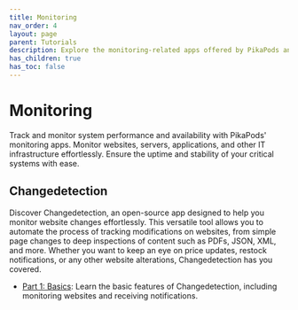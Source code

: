 ```yaml
---
title: Monitoring
nav_order: 4
layout: page
parent: Tutorials
description: Explore the monitoring-related apps offered by PikaPods and learn how to effectively use them for various tasks.
has_children: true
has_toc: false
---
```


# Monitoring

Track and monitor system performance and availability with PikaPods' monitoring apps. Monitor websites, servers, applications, and other IT infrastructure effortlessly. Ensure the uptime and stability of your critical systems with ease.

## Changedetection

Discover Changedetection, an open-source app designed to help you monitor website changes effortlessly. This versatile tool allows you to automate the process of tracking modifications on websites, from simple page changes to deep inspections of content such as PDFs, JSON, XML, and more. Whether you want to keep an eye on price updates, restock notifications, or any other website alterations, Changedetection has you covered.

- [Part 1: Basics](changedetection-1-basics): Learn the basic features of Changedetection, including monitoring websites and receiving notifications.
